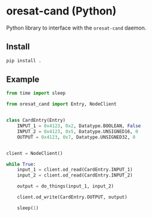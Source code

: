 # oresat-cand (Python)

Python library to interface with the `oresat-cand` daemon.

## Install

```bash
pip install .
```

## Example

```python
from time import sleep

from oresat_cand import Entry, NodeClient


class CardEntry(Entry)
    INPUT_1 = 0x4123, 0x2, Datatype.BOOLEAN, False
    INPUT_2 = 0x4123, 0x5, Datatype.UNSIGNED16, 0
    OUTPUT = 0x4123, 0x7, Datatype.UNSIGNED32, 0


client = NodeClient()

while True:
    input_1 = client.od_read(CardEntry.INPUT_1)
    input_2 = client.od_read(CardEntry.INPUT_2)

    output = do_things(input_1, input_2)

    client.od_write(CardEntry.OUTPUT, output)

    sleep(1)
```
